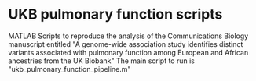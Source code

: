 # UKB pulmonary function scripts

MATLAB Scripts to reproduce the analysis of the Communications Biology manuscript entitled 
"A genome-wide association study identifies distinct variants associated with pulmonary function among European and African ancestries from the UK Biobank"
The main script to run is "ukb_pulmonary_function_pipeline.m"
